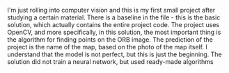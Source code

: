 I'm just rolling into computer vision and this is my first small project after studying a certain material. There is a baseline in the file - this is the basic solution, which actually contains the entire project code. The project uses OpenCV, and more specifically, in this solution, the most important thing is the algorithm for finding points on the ORB image. The prediction of the project is the name of the map, based on the photo of the map itself. I understand that the model is not perfect, but this is just the beginning. The solution did not train a neural network, but used ready-made algorithms
